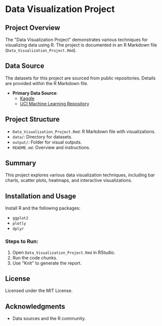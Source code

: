 # Data Visualization Project

## Project Overview
The "Data Visualization Project" demonstrates various techniques for visualizing data using R. The project is documented in an R Markdown file (`Data_Visualization_Project.Rmd`).

## Data Source
The datasets for this project are sourced from public repositories. Details are provided within the R Markdown file.

- **Primary Data Source**:
  - [Kaggle](https://www.kaggle.com/)
  - [UCI Machine Learning Repository](https://archive.ics.uci.edu/ml/index.php)

## Project Structure
- `Data_Visualization_Project.Rmd`: R Markdown file with visualizations.
- `data/`: Directory for datasets.
- `output/`: Folder for visual outputs.
- `README.md`: Overview and instructions.

## Summary
This project explores various data visualization techniques, including bar charts, scatter plots, heatmaps, and interactive visualizations.

## Installation and Usage
Install R and the following packages:

- `ggplot2`
- `plotly`
- `dplyr`

### Steps to Run:
1. Open `Data_Visualization_Project.Rmd` in RStudio.
2. Run the code chunks.
3. Use "Knit" to generate the report.

## License
Licensed under the MIT License.

## Acknowledgments
- Data sources and the R community.
